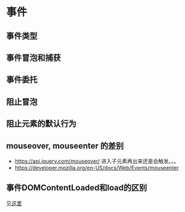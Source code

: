 # 事件
## 事件类型

## 事件冒泡和捕获

## 事件委托

## 阻止冒泡

## 阻止元素的默认行为

## mouseover,  mouseenter  的差别
* https://api.jquery.com/mouseover/ 进入子元素再出来还是会触发。。。
* https://developer.mozilla.org/en-US/docs/Web/Events/mouseenter

## 事件DOMContentLoaded和load的区别
见[这里](dom-content-loaded-vs-load.md)